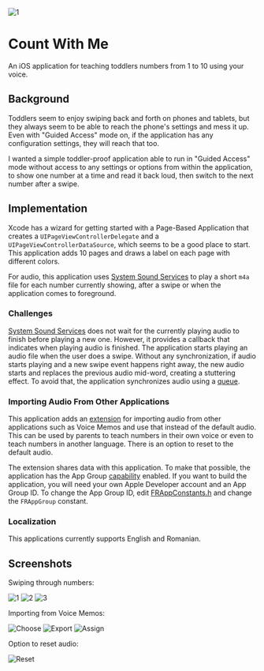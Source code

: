 ![1](Docs/1234_80x80.png?raw=true)

# Count With Me
An iOS application for teaching toddlers numbers from 1 to 10 using your voice.

## Background
Toddlers seem to enjoy swiping back and forth on phones and tablets, but they always seem to be able to reach the phone's settings and mess it up.
Even with "Guided Access" mode on, if the application has any configuration settings, they will reach that too.

I wanted a simple toddler-proof application able to run in "Guided Access" mode without access to any settings or options from within the application, to show one number at a time and read it back loud, then switch to the next number after a swipe.

## Implementation
Xcode has a wizard for getting started with a Page-Based Application that creates a `UIPageViewControllerDelegate` and a `UIPageViewControllerDataSource`, which seems to be a good place to start. This application adds 10 pages and draws a label on each page with different colors.

For audio, this application uses [System Sound Services](https://developer.apple.com/reference/audiotoolbox/1657326-system_sound_services) to play a short `m4a` file for each number currently showing, after a swipe or when the application comes to foreground.

### Challenges
[System Sound Services](https://developer.apple.com/reference/audiotoolbox/1657326-system_sound_services) does not wait for the currently playing audio to finish before playing a new one. However, it provides a callback that indicates when playing audio is finished. The application starts playing an audio file when the user does a swipe. Without any synchronization, if audio starts playing and a new swipe event happens right away, the new audio starts and replaces the previous audio mid-word, creating a stuttering effect. To avoid that, the application synchronizes audio using a [queue](https://github.com/florin-rosca-us/ios-lib-fr-utils).

### Importing Audio From Other Applications
This application adds an [extension](https://developer.apple.com/library/content/documentation/General/Conceptual/ExtensibilityPG/) for importing audio from other applications such as Voice Memos and use that instead of the default audio. This can be used by parents to teach numbers in their own voice or even to teach numbers in another language. There is an option to reset to the default audio.

The extension shares data with this application. To make that possible, the application has the App Group [capability](https://developer.apple.com/library/content/documentation/IDEs/Conceptual/AppDistributionGuide/AddingCapabilities/AddingCapabilities.html) enabled. If you want to build the application, you will need your own Apple Developer account and an App Group ID. To change the App Group ID, edit [FRAppConstants.h](FRNumbers/FRAppConstants.h) and change the `FRAppGroup` constant.

### Localization
This applications currently supports English and Romanian.

## Screenshots
Swiping through numbers:

![1](Docs/cw01.png?raw=true) ![2](Docs/cw02.png?raw=true) ![3](Docs/cw03.png?raw=true)

Importing from Voice Memos:

![Choose](Docs/vm02.png?raw=true) ![Export](Docs/vm03.png?raw=true) ![Assign](Docs/vm04.png?raw=true)

Option to reset audio:

![Reset](Docs/op01.png?raw=true)
